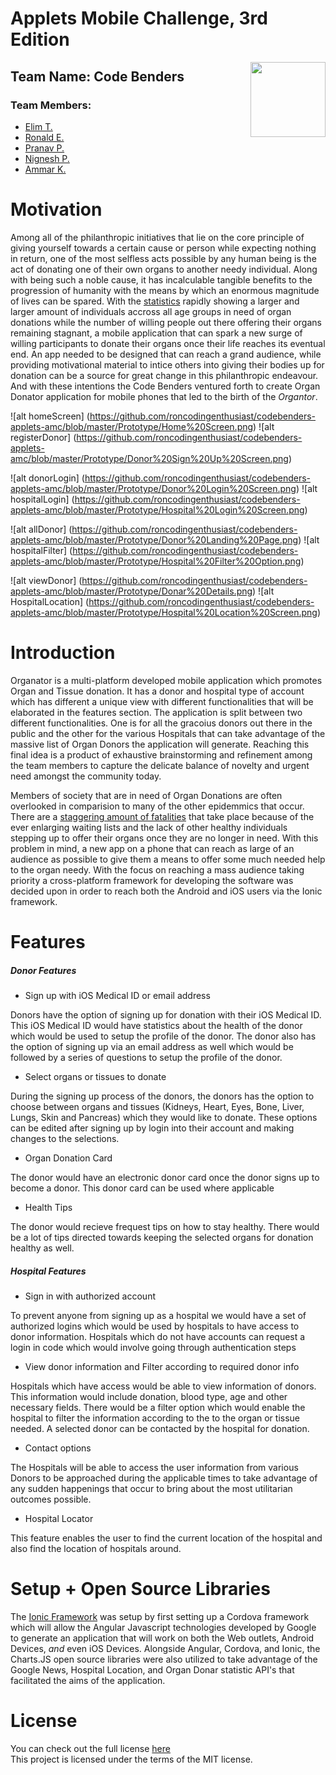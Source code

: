 # Applets Mobile Challenge, 3rd Edition

<img align="right" src="https://github.com/roncodingenthusiast/codebenders-applets-amc/blob/master/organator/www/img/logo.jpg" width="120">

## Team Name: Code Benders
### Team Members: 
* [Elim T.](https://ca.linkedin.com/in/elimt)
* [Ronald E.](https://ca.linkedin.com/in/ronaldekambi)
* [Pranav P.](https://ca.linkedin.com/in/ipranavpatel)
* [Nignesh P.](https://ca.linkedin.com/in/nignesh)
* [Ammar K.](https://ca.linkedin.com/in/ammar-khan-3a4a4121)

# Motivation
Among all of the philanthropic initiatives that lie on the core principle of giving yourself towards a certain cause or person while expecting nothing in return, one of the most selfless acts possible by any human being is the act of donating one of their own organs to another needy individual. Along with being such a noble cause, it has incalculable tangible benefits to the progression of humanity with the means by which an enormous magnitude of lives can be spared. With the [statistics](http://www.organdonor.gov/about/data.html) rapidly showing a larger and larger amount of individuals accross all age groups in need of organ donations while the number of willing people out there offering their organs remaining stagnant, a mobile application that can spark a new surge of willing participants to donate their organs once their life reaches its eventual end. An app needed to be designed that can reach a grand audience, while providing motivational material to intice others into giving their bodies up for donation can be a source for great change in this philanthropic endeavour. And with these intentions the Code Benders ventured forth to create Organ Donator application for mobile phones that led to the birth of the *Organtor*. 

![alt homeScreen] (https://github.com/roncodingenthusiast/codebenders-applets-amc/blob/master/Prototype/Home%20Screen.png)
![alt registerDonor] (https://github.com/roncodingenthusiast/codebenders-applets-amc/blob/master/Prototype/Donor%20Sign%20Up%20Screen.png)

![alt donorLogin] (https://github.com/roncodingenthusiast/codebenders-applets-amc/blob/master/Prototype/Donor%20Login%20Screen.png)
![alt hospitalLogin] (https://github.com/roncodingenthusiast/codebenders-applets-amc/blob/master/Prototype/Hospital%20Login%20Screen.png)

![alt allDonor] (https://github.com/roncodingenthusiast/codebenders-applets-amc/blob/master/Prototype/Donor%20Landing%20Page.png)
![alt hospitalFilter] (https://github.com/roncodingenthusiast/codebenders-applets-amc/blob/master/Prototype/Hospital%20Filter%20Option.png)

![alt viewDonor] (https://github.com/roncodingenthusiast/codebenders-applets-amc/blob/master/Prototype/Donar%20Details.png)
![alt HospitalLocation] (https://github.com/roncodingenthusiast/codebenders-applets-amc/blob/master/Prototype/Hospital%20Location%20Screen.png)


# Introduction
Organator is a multi-platform developed mobile application which promotes Organ and Tissue donation. It has a donor and hospital type of account which has different a unique view with different functionalities that will be elaborated in the features section. The application is split between two different functionalities. One is for all the gracoius donors out there in the public and the other for the various Hospitals that can take advantage of the massive list of Organ Donors the application will generate. Reaching this final idea is a product of exhaustive brainstorming and refinement among the team members to capture the delicate balance of novelty and urgent need amongst the community today.

Members of society that are in need of Organ Donations are often overlooked in comparision to many of the other epidemmics that occur. There are a [staggering amount of fatalities](https://www.cihi.ca/en/types-of-care/specialized-services/organ-replacements/e-statistics-on-organ-transplants-waiting) that take place because of the ever enlarging waiting lists and the lack of other healthy individuals stepping up to offer their organs once they are no longer in need. With this problem in mind, a new app on a phone that can reach as large of an audience as possible to give them a means to offer some much needed help to the organ needy. With the focus on reaching a mass audience taking priority a cross-platform framework for developing the software was decided upon in order to reach both the Android and iOS users via the Ionic framework.

# Features
##### Donor Features
- Sign up with iOS Medical ID or email address

Donors have the option of signing up for donation with their iOS Medical ID. This iOS Medical ID would have statistics about the health of the donor which would be used to setup the profile of the donor. The donor also has the option of signing up via an email address as well which would be followed by a series of questions to setup
the profile of the donor.

- Select organs or tissues to donate

During the signing up process of the donors, the donors has the option to choose between organs and tissues (Kidneys, Heart, Eyes, Bone, Liver, Lungs, Skin and Pancreas) which they would like to donate. These options can be edited after signing up by login into their account and making changes to the selections.

- Organ Donation Card

The donor would have an electronic donor card once the donor signs up to become a donor. This donor card can be used where applicable

- Health Tips  

The donor would recieve frequest tips on how to stay healthy. There would be a lot of tips directed towards keeping the selected organs for donation healthy as well.

##### Hospital Features
- Sign in with authorized account

To prevent anyone from signing up as a hospital we would have a set of authorized logins which would be used by hospitals to have access to donor information. Hospitals which do not have accounts can request a login in code which would involve going through authentication steps

- View donor information and Filter according to required donor info

Hospitals which have access would be able to view information of donors. This information would include donation, blood type, age and other necessary fields. There would be a filter option which would enable the hospital to filter the information according to the to the organ or tissue needed. A selected donor can be contacted by the hospital for donation.

- Contact options

The Hospitals will be able to access the user information from various Donors to be  approached during the applicable times to take advantage of any sudden happenings that occur to bring about the most utilitarian outcomes possible.

- Hospital Locator

This feature enables the user to find the current location of the hospital and also find the location of hospitals around.

# Setup + Open Source Libraries
The [Ionic Framework](https:http://ionicframework.com/docs/guide/installation.html) was setup by first setting up a Cordova framework which will allow the Angular Javascript technologies developed by Google to generate an application that will work on both the Web outlets, Android Devices, _and_ even iOS Devices. Alongside Angular, Cordova, and Ionic, the Charts.JS open source libraries were also utilized to take advantage of the Google News, Hospital Location, and Organ Donar statistic API's that facilitated the aims of the application.

# License
You can check out the full license [here](https://github.com/roncodingenthusiast/codebenders-applets-amc/blob/master/LICENSE)
<br>
This project is licensed under the terms of the MIT license.


